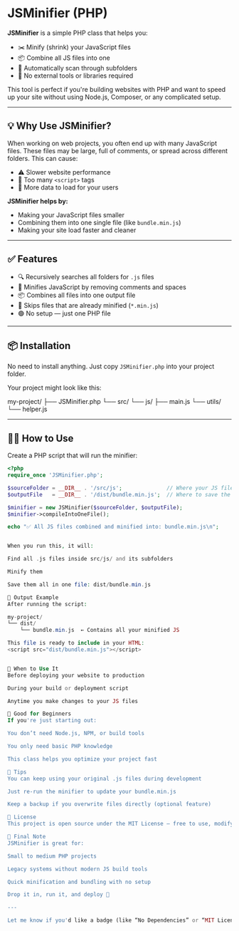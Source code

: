 # JSMinifier (PHP)

**JSMinifier** is a simple PHP class that helps you:

- ✂️ Minify (shrink) your JavaScript files
- 📦 Combine all JS files into one
- 📁 Automatically scan through subfolders
- 🚫 No external tools or libraries required

This tool is perfect if you're building websites with PHP and want to speed up your site without using Node.js, Composer, or any complicated setup.

---

## 💡 Why Use JSMinifier?

When working on web projects, you often end up with many JavaScript files. These files may be large, full of comments, or spread across different folders. This can cause:

- ⚠️ Slower website performance  
- 📂 Too many `<script>` tags  
- 🐌 More data to load for your users  

**JSMinifier helps by:**

- Making your JavaScript files smaller  
- Combining them into one single file (like `bundle.min.js`)  
- Making your site load faster and cleaner  

---

## ✅ Features

- 🔍 Recursively searches all folders for `.js` files  
- 🧹 Minifies JavaScript by removing comments and spaces  
- 📦 Combines all files into one output file  
- 🚫 Skips files that are already minified (`*.min.js`)  
- 🟢 No setup — just one PHP file  

---

## 📦 Installation

No need to install anything. Just copy `JSMinifier.php` into your project folder.

Your project might look like this:

my-project/
├── JSMinifier.php
└── src/
└── js/
├── main.js
└── utils/
└── helper.js


---

## 🧑‍💻 How to Use

Create a PHP script that will run the minifier:

```php
<?php
require_once 'JSMinifier.php';

$sourceFolder = __DIR__ . '/src/js';              // Where your JS files are
$outputFile   = __DIR__ . '/dist/bundle.min.js';  // Where to save the result

$minifier = new JSMinifier($sourceFolder, $outputFile);
$minifier->compileIntoOneFile();

echo "✅ All JS files combined and minified into: bundle.min.js\n";


When you run this, it will:

Find all .js files inside src/js/ and its subfolders

Minify them

Save them all in one file: dist/bundle.min.js

📁 Output Example
After running the script:

my-project/
└── dist/
    └── bundle.min.js  ← Contains all your minified JS

This file is ready to include in your HTML:
<script src="dist/bundle.min.js"></script>


🔄 When to Use It
Before deploying your website to production

During your build or deployment script

Anytime you make changes to your JS files

🧠 Good for Beginners
If you're just starting out:

You don’t need Node.js, NPM, or build tools

You only need basic PHP knowledge

This class helps you optimize your project fast

💬 Tips
You can keep using your original .js files during development

Just re-run the minifier to update your bundle.min.js

Keep a backup if you overwrite files directly (optional feature)

🔐 License
This project is open source under the MIT License — free to use, modify, and share.

🙌 Final Note
JSMinifier is great for:

Small to medium PHP projects

Legacy systems without modern JS build tools

Quick minification and bundling with no setup

Drop it in, run it, and deploy 🚀

---

Let me know if you'd like a badge (like “No Dependencies” or “MIT License”) added at the top.

